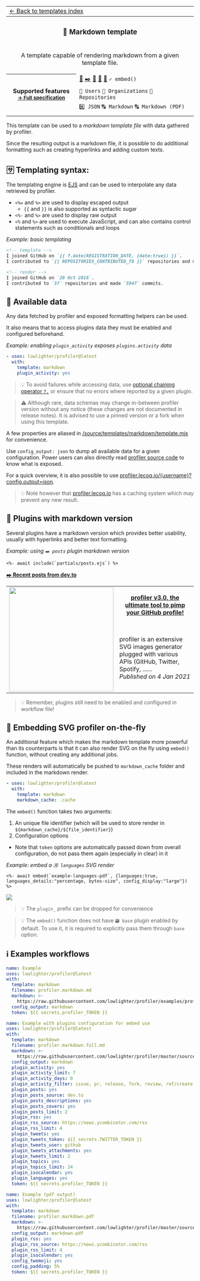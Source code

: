 <!--header-->
<table>
  <tr><td colspan="2"><a href="/README.md#%EF%B8%8F-templates">← Back to templates index</a></td></tr>
  <tr><th colspan="2"><h3>📒 Markdown template</h3></th></tr>
  <tr><td colspan="2" align="center"><p>A template capable of rendering markdown from a given template file.</p>
</td></tr>
  <tr>
    <th rowspan="3">Supported features<br><sub><a href="metadata.yml">→ Full specification</a></sub></th>
    <td><a href="/source/plugins/activity/README.md" title="📰 Recent activity">📰</a> <a href="/source/plugins/posts/README.md" title="✒️ Recent posts">✒️</a> <a href="/source/plugins/rss/README.md" title="🗼 Rss feed">🗼</a> <a href="/source/plugins/topics/README.md" title="📌 Starred topics">📌</a> <a href="/source/plugins/tweets/README.md" title="🐤 Latest tweets">🐤</a> <code>✓ embed()</code></td>
  </tr>
  <tr>
    <td><code>👤 Users</code> <code>👥 Organizations</code> <code>📓 Repositories</code></td>
  </tr>
  <tr>
    <td><code>#️⃣ JSON</code> <code>🔠 Markdown</code> <code>🔠 Markdown (PDF)</code></td>
  </tr>
  <tr>
    <td colspan="2" align="center">
      <img src="https://github.com/lowlighter/profiler/blob/examples/profiler.markdown.png" alt=""></img>
      <img width="900" height="1" alt="">
    </td>
  </tr>
</table>
<!--/header-->

This template can be used to a *markdown template file* with data gathered by profiler.

Since the resulting output is a markdown file, it is possible to do additional formatting such as creating hyperlinks and adding custom texts.

## 🈂️ Templating syntax:

The templating engine is [EJS](https://github.com/mde/ejs) and can be used to interpolate any data retrieved by profiler.

* `<%=` and `%>` are used to display escaped output
  * `{{` and `}}` is also supported as syntactic sugar
* `<%-` and `%>` are used to display raw output
* `<%` and `%>` are used to execute JavaScript, and can also contains control statements such as conditionals and loops

*Example: basic templating*
```markdown
<!-- template -->
I joined GitHub on `{{ f.date(REGISTRATION_DATE, {date:true}) }}`.
I contributed to `{{ REPOSITORIES_CONTRIBUTED_TO }}` repositories and made `{{ COMMITS }}` commits.

<!-- render -->
I joined GitHub on `20 Oct 2016`.
I contributed to `37` repositories and made `5947` commits.
```

## 🔣 Available data

Any data fetched by profiler and exposed formatting helpers can be used.

It also means that to access plugins data they must be enabled and configured beforehand.

*Example: enabling `plugin_activity` exposes `plugins.activity` data*
```yml
- uses: lowlighter/profiler@latest
  with:
    template: markdown
    plugin_activity: yes
```

> 💡 To avoid failures while accessing data, use [optional chaining operator `?.`](https://developer.mozilla.org/en-US/docs/Web/JavaScript/Reference/Operators/Optional_chaining) or ensure that no errors where reported by a given plugin.

> ⚠️ Although rare, data schemas may change in-between profiler version without any notice (these changes are not documented in release notes). It is advised to use a pinned version or a fork when using this template.

A few properties are aliased in [/source/templates/markdown/template.mjs](/source/templates/markdown/template.mjs) for convenience.

Use `config_output: json` to dump all available data for a given configuration. Power users can also directly read [profiler source code](https://github.com/lowlighter/profiler) to know what is exposed.

For a quick overview, it is also possible to use [profiler.lecoq.io/{username}?config.output=json](https://profiler.lecoq.io).

> 💡 Note however that [profiler.lecoq.io](https://profiler.lecoq.io) has a caching system which may prevent any new result.

## 🧩 Plugins with markdown version

Several plugins have a markdown version which provides better usability, usually with hyperlinks and better text formatting.

*Example: using `✒️ posts` plugin markdown version*
```ejs
<%- await include(`partials/posts.ejs`) %>
```

**[✒️ Recent posts from dev.to](https://dev.to/lowlighter)**
<table>
  <tr>
    <td rowspan="2" width="280">
      <img src="https://res.cloudinary.com/practicaldev/image/fetch/s--rbmokFTg--/c_imagga_scale,f_auto,fl_progressive,h_420,q_auto,w_1000/https://dev-to-uploads.s3.amazonaws.com/i/idot5ak9irxtu948bgzs.png" alt="" width="280">
    </td>
    <th>
      <a href="https://dev.to/lowlighter/profiler-v3-0-the-ultimate-tool-to-pimp-your-github-profile-g7p">profiler v3.0, the ultimate tool to pimp your GitHub profile!</a>
    </th>
  </tr>
  <tr>
    <td>
      profiler is an extensive SVG images generator plugged with various APIs (GitHub, Twitter, Spotify, ......
      <br>
      <i>Published on 4 Jan 2021</i>
    </td>
  </tr>
</table>

> 💡 Remember, plugins still need to be enabled and configured in workflow file!

## 🎈 Embedding SVG profiler on-the-fly

An additional feature which makes the markdown template more powerful than its counterparts is that it can also render SVG on the fly using `embed()` function, without creating any additional jobs.

These renders will automatically be pushed to `markdown_cache` folder and included in the markdown render.

```yml
- uses: lowlighter/profiler@latest
  with:
    template: markdown
    markdown_cache: .cache
```

The `embed()` function takes two arguments:
1. An unique file identifier (which will be used to store render in `${markdown_cache}/${file_identifier}`)
2. Configuration options
  - Note that `token` options are automatically passed down from overall configuration, do not pass them again (especially in clear) in it

*Example: embed a `🈷️ languages` SVG render*
```ejs
<%- await embed(`example-languages-pdf`, {languages:true, languages_details:"percentage, bytes-size", config_display:"large"}) %>
```

<img src="https://github.com/lowlighter/profiler/blob/examples/.cache/example-languages-pdf.svg">

> 💡 The `plugin_` prefix can be dropped for convenience

> 💡 The `embed()` function does not have `🗃️ base` plugin enabled by default. To use it, it is required to explicitly pass them through `base` option.

## ℹ️ Examples workflows

<!--examples-->
```yaml
name: Example
uses: lowlighter/profiler@latest
with:
  template: markdown
  filename: profiler.markdown.md
  markdown: >-
    https://raw.githubusercontent.com/lowlighter/profiler/examples/profiler.markdown.template.md
  config_output: markdown
  token: ${{ secrets.profiler_TOKEN }}

```
```yaml
name: Example with plugins configuration for embed use
uses: lowlighter/profiler@latest
with:
  template: markdown
  filename: profiler.markdown.full.md
  markdown: >-
    https://raw.githubusercontent.com/lowlighter/profiler/master/source/templates/markdown/example.md
  config_output: markdown
  plugin_activity: yes
  plugin_activity_limit: 7
  plugin_activity_days: 0
  plugin_activity_filter: issue, pr, release, fork, review, ref/create
  plugin_posts: yes
  plugin_posts_source: dev.to
  plugin_posts_descriptions: yes
  plugin_posts_covers: yes
  plugin_posts_limit: 2
  plugin_rss: yes
  plugin_rss_source: https://news.ycombinator.com/rss
  plugin_rss_limit: 4
  plugin_tweets: yes
  plugin_tweets_token: ${{ secrets.TWITTER_TOKEN }}
  plugin_tweets_user: github
  plugin_tweets_attachments: yes
  plugin_tweets_limit: 2
  plugin_topics: yes
  plugin_topics_limit: 24
  plugin_isocalendar: yes
  plugin_languages: yes
  token: ${{ secrets.profiler_TOKEN }}

```
```yaml
name: Example (pdf output)
uses: lowlighter/profiler@latest
with:
  template: markdown
  filename: profiler.markdown.pdf
  markdown: >-
    https://raw.githubusercontent.com/lowlighter/profiler/master/source/templates/markdown/example.pdf.md
  config_output: markdown-pdf
  plugin_rss: yes
  plugin_rss_source: https://news.ycombinator.com/rss
  plugin_rss_limit: 4
  plugin_isocalendar: yes
  config_twemoji: yes
  config_padding: 5%
  token: ${{ secrets.profiler_TOKEN }}

```
<!--/examples-->
